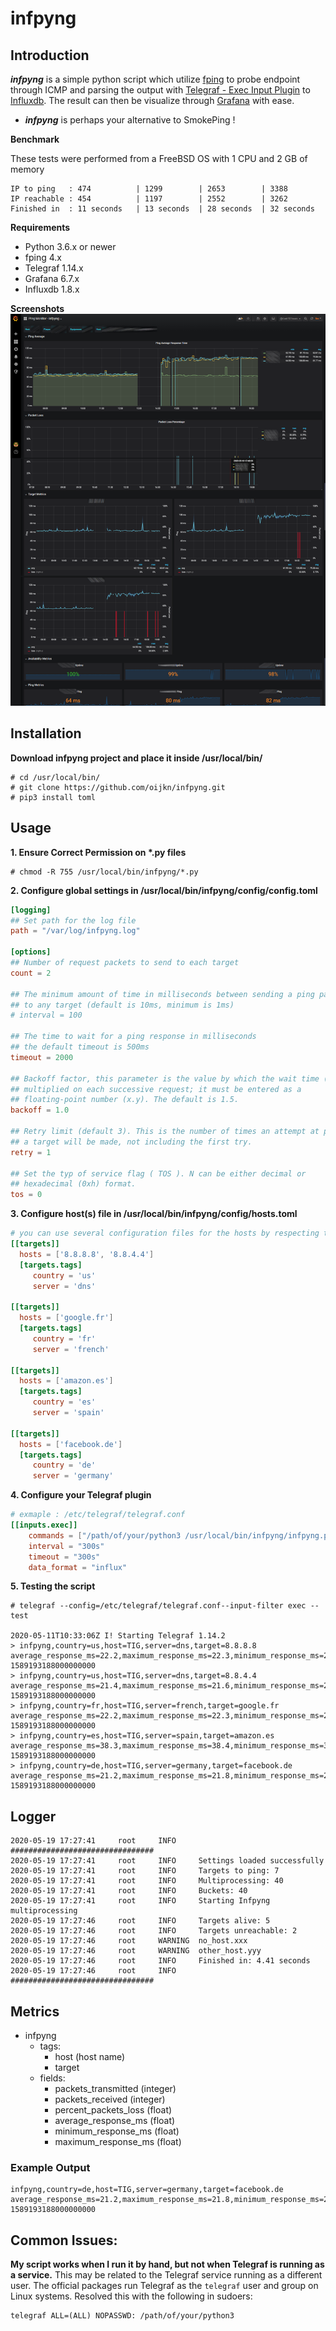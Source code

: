 # infpyng

## Introduction

***infpyng*** is a simple python script which utilize [fping](https://fping.org/) to probe endpoint through ICMP and parsing the output with [Telegraf - Exec Input Plugin](https://github.com/influxdata/telegraf/tree/master/plugins/inputs/exec) to [Influxdb](https://github.com/influxdata/influxdb). The result can then be visualize through [Grafana](https://grafana.com/) with ease.
- ***infpyng*** is perhaps your alternative to SmokePing !

**Benchmark**

These tests were performed from a FreeBSD OS with 1 CPU and 2 GB of memory
```
IP to ping   : 474          | 1299        | 2653        | 3388
IP reachable : 454          | 1197        | 2552        | 3262
Finished in  : 11 seconds   | 13 seconds  | 28 seconds  | 32 seconds
```

**Requirements**
- Python 3.6.x or newer
- fping 4.x
- Telegraf 1.14.x
- Grafana 6.7.x
- Influxdb 1.8.x

**Screenshots**
![alt text](ping-monitor-infpyng.png)

## Installation
**Download infpyng project and place it inside /usr/local/bin/**
```
# cd /usr/local/bin/
# git clone https://github.com/oijkn/infpyng.git
# pip3 install toml
```

## Usage
**1. Ensure Correct Permission on \*.py files**
```
# chmod -R 755 /usr/local/bin/infpyng/*.py
```

**2. Configure global settings in /usr/local/bin/infpyng/config/config.toml**
```toml
[logging]
## Set path for the log file
path = "/var/log/infpyng.log"

[options]
## Number of request packets to send to each target
count = 2

## The minimum amount of time in milliseconds between sending a ping packet
## to any target (default is 10ms, minimum is 1ms)
# interval = 100

## The time to wait for a ping response in milliseconds
## the default timeout is 500ms
timeout = 2000

## Backoff factor, this parameter is the value by which the wait time (-t) is
## multiplied on each successive request; it must be entered as a
## floating-point number (x.y). The default is 1.5.
backoff = 1.0

## Retry limit (default 3). This is the number of times an attempt at pinging
## a target will be made, not including the first try.
retry = 1

## Set the typ of service flag ( TOS ). N can be either decimal or
## hexadecimal (0xh) format.
tos = 0
```

**3. Configure host(s) file in /usr/local/bin/infpyng/config/hosts.toml**
```toml
# you can use several configuration files for the hosts by respecting the structure as follows
[[targets]]
  hosts = ['8.8.8.8', '8.8.4.4']
  [targets.tags]
     country = 'us'
     server = 'dns'

[[targets]]
  hosts = ['google.fr']
  [targets.tags]
     country = 'fr'
     server = 'french'

[[targets]]
  hosts = ['amazon.es']
  [targets.tags]
     country = 'es'
     server = 'spain'

[[targets]]
  hosts = ['facebook.de']
  [targets.tags]
     country = 'de'
     server = 'germany'
```

**4. Configure your Telegraf plugin**
```toml
# exmaple : /etc/telegraf/telegraf.conf
[[inputs.exec]]
    commands = ["/path/of/your/python3 /usr/local/bin/infpyng/infpyng.py"]
    interval = "300s"
    timeout = "300s"
    data_format = "influx"
```

**5. Testing the script**
```
# telegraf --config=/etc/telegraf/telegraf.conf--input-filter exec --test

2020-05-11T10:33:06Z I! Starting Telegraf 1.14.2
> infpyng,country=us,host=TIG,server=dns,target=8.8.8.8 average_response_ms=22.2,maximum_response_ms=22.3,minimum_response_ms=22.2,packets_received=2i,packets_transmitted=2i,percent_packet_loss=0i 1589193188000000000
> infpyng,country=us,host=TIG,server=dns,target=8.8.4.4 average_response_ms=21.4,maximum_response_ms=21.6,minimum_response_ms=21.2,packets_received=2i,packets_transmitted=2i,percent_packet_loss=0i 1589193188000000000
> infpyng,country=fr,host=TIG,server=french,target=google.fr average_response_ms=22.2,maximum_response_ms=22.3,minimum_response_ms=22,packets_received=2i,packets_transmitted=2i,percent_packet_loss=0i 1589193188000000000
> infpyng,country=es,host=TIG,server=spain,target=amazon.es average_response_ms=38.3,maximum_response_ms=38.4,minimum_response_ms=38.2,packets_received=2i,packets_transmitted=2i,percent_packet_loss=0i 1589193188000000000
> infpyng,country=de,host=TIG,server=germany,target=facebook.de average_response_ms=21.2,maximum_response_ms=21.8,minimum_response_ms=20.7,packets_received=2i,packets_transmitted=2i,percent_packet_loss=0i 1589193188000000000
```

## Logger
```
2020-05-19 17:27:41     root     INFO     ################################
2020-05-19 17:27:41     root     INFO     Settings loaded successfully
2020-05-19 17:27:41     root     INFO     Targets to ping: 7
2020-05-19 17:27:41     root     INFO     Multiprocessing: 40
2020-05-19 17:27:41     root     INFO     Buckets: 40
2020-05-19 17:27:41     root     INFO     Starting Infpyng multiprocessing
2020-05-19 17:27:46     root     INFO     Targets alive: 5
2020-05-19 17:27:46     root     INFO     Targets unreachable: 2
2020-05-19 17:27:46     root     WARNING  no_host.xxx
2020-05-19 17:27:46     root     WARNING  other_host.yyy
2020-05-19 17:27:46     root     INFO     Finished in: 4.41 seconds
2020-05-19 17:27:46     root     INFO     ################################
```

## Metrics

- infpyng
  - tags:
    - host (host name)
    - target
  - fields:
    - packets_transmitted (integer)
    - packets_received (integer)
    - percent_packets_loss (float)
    - average_response_ms (float)
    - minimum_response_ms (float)
    - maximum_response_ms (float)

### Example Output
```
infpyng,country=de,host=TIG,server=germany,target=facebook.de average_response_ms=21.2,maximum_response_ms=21.8,minimum_response_ms=20.7,packets_received=2i,packets_transmitted=2i,percent_packet_loss=0i 1589193188000000000
```

## Common Issues:

**My script works when I run it by hand, but not when Telegraf is running as a service.**
This may be related to the Telegraf service running as a different user. The official packages run Telegraf as the `telegraf` user and group on Linux systems. Resolved this with the following in sudoers:
```
telegraf ALL=(ALL) NOPASSWD: /path/of/your/python3
```
